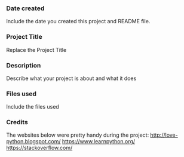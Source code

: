 ### Date created
Include the date you created this project and README file.

### Project Title
Replace the Project Title

### Description
Describe what your project is about and what it does

### Files used
Include the files used

### Credits
The websites below were pretty handy during the project:
http://love-python.blogspot.com/
https://www.learnpython.org/
https://stackoverflow.com/
